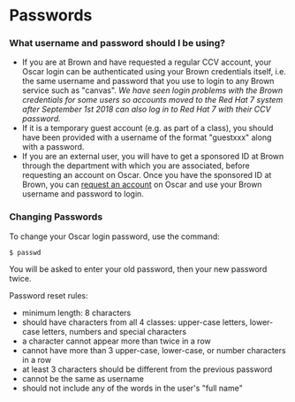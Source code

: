 # Passwords

### What username and password should I be using?

* If you are at Brown and have requested a regular CCV account, your Oscar login can be authenticated using your Brown credentials itself, i.e. the same username and password that you use to login to any Brown service such as "canvas". _We have seen login problems with the Brown credentials for some users so accounts moved to the Red Hat 7 system after September 1st 2018 can also log in to Red Hat 7 with their CCV password._
* If it is a temporary guest account \(e.g. as part of a class\), you should have been provided with a username of the format "guestxxx" along with a password.
* If you are an external user, you will have to get a sponsored ID at Brown through the department with which you are associated, before requesting an account on Oscar. Once you have the sponsored ID at Brown, you can [request an account](http://pccvwebcit.services.brown.edu/secure/account/) on Oscar and use your Brown username and password to login.

### Changing Passwords

To change your Oscar login password, use the command:

```text
$ passwd
```

You will be asked to enter your old password, then your new password twice.

Password reset rules:

* minimum length: 8 characters
* should have characters from all 4 classes: upper-case letters, lower-case letters, numbers and special characters
* a character cannot appear more than twice in a row
* cannot have more than 3 upper-case, lower-case, or number characters in a row
* at least 3 characters should be different from the previous password
* cannot be the same as username
* should not include any of the words in the user's "full name"


